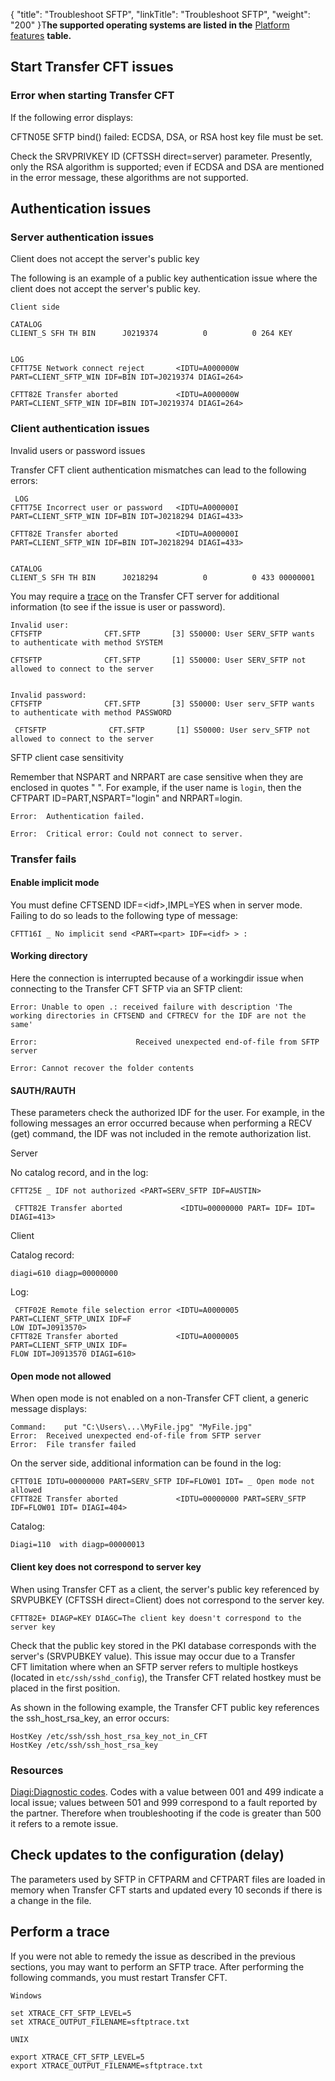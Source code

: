 {
    "title": "Troubleshoot SFTP",
    "linkTitle": "Troubleshoot SFTP",
    "weight": "200"
}T<span style="font-weight: normal;">**he supported operating systems are listed in the** [Platform features](../../../datasheet) **table.**</span>

## Start Transfer CFT issues

### Error when starting <span class="mc-variable suite_variables.TransferCFTName variable">Transfer CFT</span>

If the following error displays:

CFTN05E SFTP bind() failed: ECDSA, DSA, or RSA host key file must be set.

Check the SRVPRIVKEY ID (CFTSSH direct=server) parameter. Presently, only the RSA algorithm is supported; even if ECDSA and DSA are mentioned in the error message, these algorithms are not supported.

## Authentication issues

### Server authentication issues

Client does not accept the server's public key

The following is an example of a public key authentication issue where the client does not accept the server's public key.



    Client side 

    CATALOG 
    CLIENT_S SFH TH BIN      J0219374          0          0 264 KEY

     
    LOG 
    CFTT75E Network connect reject       <IDTU=A000000W PART=CLIENT_SFTP_WIN IDF=BIN IDT=J0219374 DIAGI=264>

    CFTT82E Transfer aborted             <IDTU=A000000W PART=CLIENT_SFTP_WIN IDF=BIN IDT=J0219374 DIAGI=264>

### Client authentication issues

Invalid users or password issues

Transfer CFT client authentication mismatches can lead to the following errors:



     LOG 
    CFTT75E Incorrect user or password   <IDTU=A000000I PART=CLIENT_SFTP_WIN IDF=BIN IDT=J0218294 DIAGI=433>

    CFTT82E Transfer aborted             <IDTU=A000000I PART=CLIENT_SFTP_WIN IDF=BIN IDT=J0218294 DIAGI=433>

     
    CATALOG
    CLIENT_S SFH TH BIN      J0218294          0          0 433 00000001

You may require a [trace](#Perform) on the Transfer CFT server for additional information (to see if the issue is user or password).



    Invalid user:
    CFTSFTP              CFT.SFTP       [3] S50000: User SERV_SFTP wants to authenticate with method SYSTEM

    CFTSFTP              CFT.SFTP       [1] S50000: User SERV_SFTP not allowed to connect to the server

     
    Invalid password:
    CFTSFTP              CFT.SFTP       [3] S50000: User serv_SFTP wants to authenticate with method PASSWORD

     CFTSFTP              CFT.SFTP       [1] S50000: User serv_SFTP not allowed to connect to the server

SFTP client case sensitivity

Remember that NSPART and NRPART are case sensitive when they are enclosed in quotes " ". For example, if the user name is `login`, then the CFTPART ID=PART,NSPART="login" and NRPART=login.



    Error:  Authentication failed.

    Error:  Critical error: Could not connect to server.

### Transfer fails

#### Enable implicit mode

You must define CFTSEND IDF=&lt;idf>,IMPL=YES when in server mode. Failing to do so leads to the following type of message:


    CFTT16I _ No implicit send <PART=<part> IDF=<idf> > :

#### Working directory

Here the connection is interrupted because of a <span class="code">workingdir </span>issue when connecting to the Transfer CFT SFTP via an SFTP client:



    Error: Unable to open .: received failure with description 'The working directories in CFTSEND and CFTRECV for the IDF are not the same'

    Error:                      Received unexpected end-of-file from SFTP server

    Error: Cannot recover the folder contents

#### SAUTH/RAUTH

These parameters check the authorized IDF for the user. For example, in the following messages an error occurred because when performing a RECV (<span class="code">get</span>) command, the IDF was not included in the remote authorization list.

Server

No catalog record, and in the log:



    CFTT25E _ IDF not authorized <PART=SERV_SFTP IDF=AUSTIN>

     CFTT82E Transfer aborted             <IDTU=00000000 PART= IDF= IDT= DIAGI=413>

Client

Catalog record:



    diagi=610 diagp=00000000

Log:



     CFTF02E Remote file selection error <IDTU=A0000005 PART=CLIENT_SFTP_UNIX IDF=F
    LOW IDT=J0913570>
    CFTT82E Transfer aborted             <IDTU=A0000005 PART=CLIENT_SFTP_UNIX IDF=
    FLOW IDT=J0913570 DIAGI=610>

#### Open mode not allowed

When open mode is not enabled on a non-Transfer CFT client, a generic message displays:



    Command:    put "C:\Users\...\MyFile.jpg" "MyFile.jpg"
    Error:  Received unexpected end-of-file from SFTP server
    Error:  File transfer failed

On the server side, additional information can be found in the log:



    CFTT01E IDTU=00000000 PART=SERV_SFTP IDF=FLOW01 IDT= _ Open mode not allowed
    CFTT82E Transfer aborted             <IDTU=00000000 PART=SERV_SFTP IDF=FLOW01 IDT= DIAGI=404>

Catalog:



    Diagi=110  with diagp=00000013

#### Client key does not correspond to server key

When using <span class="mc-variable suite_variables.TransferCFTName variable">Transfer CFT</span> as a client, the server's public key referenced by SRVPUBKEY (CFTSSH direct=Client) does not correspond to the server key.


    CFTT82E+ DIAGP=KEY DIAGC=The client key doesn't correspond to the server key

Check that the public key stored in the PKI database corresponds with the server's (SRVPUBKEY value). This issue may occur due to a Transfer CFT limitation where when an SFTP server refers to multiple hostkeys (located in `etc/ssh/sshd_config`), the Transfer CFT related hostkey must be placed in the first position.

As shown in the following example, the Transfer CFT public key references the <span class="code">ssh\_host\_rsa\_key</span>, an error occurs:



    HostKey /etc/ssh/ssh_host_rsa_key_not_in_CFT
    HostKey /etc/ssh/ssh_host_rsa_key

### Resources

[Diagi:Diagnostic codes](../../../troubleshoot_intro/messages_and_error_codes_start_here/diagi_diagnostic_codes). Codes with a value between 001 and 499 indicate a local issue; values between 501 and 999 correspond to a fault reported by the partner. Therefore when troubleshooting if the code is greater than 500 it refers to a remote issue.

## Check updates to the configuration (delay)

The parameters used by SFTP in CFTPARM and CFTPART files are loaded in memory when <span class="mc-variable suite_variables.TransferCFTName variable">Transfer CFT</span> starts and updated every 10 seconds if there is a change in the file.

<span id="Perform"></span>

## Perform a trace

If you were not able to remedy the issue as described in the previous sections, you may want to perform an SFTP trace. After performing the following commands, you must restart <span class="mc-variable suite_variables.TransferCFTName variable">Transfer CFT</span>.



    Windows

    set XTRACE_CFT_SFTP_LEVEL=5
    set XTRACE_OUTPUT_FILENAME=sftptrace.txt
     
    UNIX

    export XTRACE_CFT_SFTP_LEVEL=5
    export XTRACE_OUTPUT_FILENAME=sftptrace.txt
